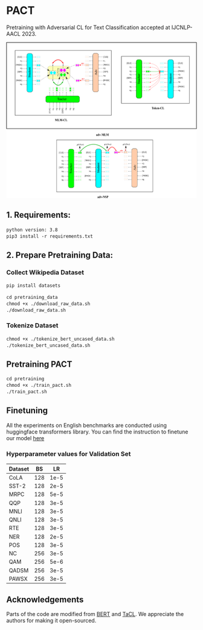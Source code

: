 # PACT
Pretraining with Adversarial CL for Text Classification accepted at IJCNLP-AACL 2023.

![plot](./Images/PACT.png)

## 1. Requirements:
```diff
python version: 3.8
pip3 install -r requirements.txt
```

## 2. Prepare Pretraining Data:

### Collect Wikipedia Dataset
```diff
pip install datasets 
```
```diff
cd pretraining_data
chmod +x ./download_raw_data.sh
./download_raw_data.sh 
```

### Tokenize Dataset

```diff
chmod +x ./tokenize_bert_uncased_data.sh
./tokenize_bert_uncased_data.sh
```

## Pretraining PACT

```diff
cd pretraining
chmod +x ./train_pact.sh
./train_pact.sh
```

## Finetuning

All the experiments on English benchmarks are conducted using huggingface transformers library. You can find the instruction to finetune our model [here](https://github.com/huggingface/transformers/tree/main/examples/pytorch/text-classification)

### Hyperparameter values for Validation Set

| Dataset  | BS | LR |
| ------------- | ------------- | ------------- |
| CoLA  | 128  | 1e-5  |
| SST-2  | 128  | 2e-5  |
| MRPC  | 128  | 5e-5  |
| QQP  | 128  | 3e-5  |
| MNLI  | 128  | 3e-5  |
| QNLI  | 128  | 3e-5  |
| RTE  | 128  | 3e-5  |
| NER  | 128  | 2e-5  |
| POS  | 128  | 3e-5  |
| NC  | 256  | 3e-5  |
| QAM  | 256  | 5e-6  |
| QADSM  | 256  | 3e-5  |
| PAWSX  | 256  | 3e-5  |

## Acknowledgements

Parts of the code are modified from [BERT](https://github.com/jcyk/BERT) and [TaCL](https://github.com/yxuansu/TaCL). We appreciate the authors for making it open-sourced.
